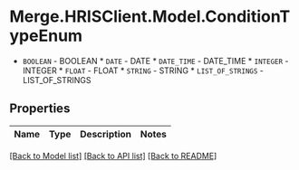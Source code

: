 # Merge.HRISClient.Model.ConditionTypeEnum
* `BOOLEAN` - BOOLEAN * `DATE` - DATE * `DATE_TIME` - DATE_TIME * `INTEGER` - INTEGER * `FLOAT` - FLOAT * `STRING` - STRING * `LIST_OF_STRINGS` - LIST_OF_STRINGS

## Properties

Name | Type | Description | Notes
------------ | ------------- | ------------- | -------------

[[Back to Model list]](../README.md#documentation-for-models) [[Back to API list]](../README.md#documentation-for-api-endpoints) [[Back to README]](../README.md)

